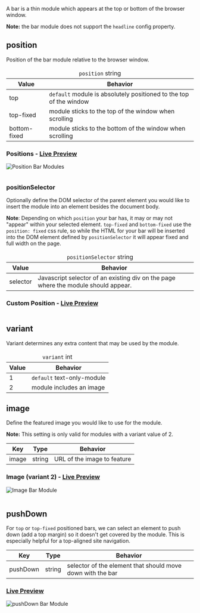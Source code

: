 A bar is a thin module which appears at the top or bottom of the browser window.

**Note:** the bar module does not support the `headline` config property.

## position

Position of the bar module relative to the browser window.

<table>
  <thead>
    <tr>
      <td colspan="2" align="center"><code>position</code> string</td>
    </tr>
    <tr>
      <th>Value</th>
      <th>Behavior</th>
    </tr>
  </thead>
  
  <tr>
    <td>top</td>
    <td><code>default</code> module is absolutely positioned to the top of the window</td>
  </tr>
  <tr>
    <td>top-fixed</td>
    <td>module sticks to the top of the window when scrolling</td>
  </tr>
  <tr>
    <td>bottom-fixed</td>
    <td>module sticks to the bottom of the window when scrolling</td>
  </tr>
</table>

<h3>Positions - <a href="../../examples/preview/layouts/bar/positions.html" target="_blank">Live Preview</a></h3>

![Position Bar Modules](../examples/img/layouts/bar/positions.png)

<pre data-src="../../examples/src/layouts/bar/positions.js"></pre>

### positionSelector

Optionally define the DOM selector of the parent element you would like to insert the module into an element besides the document body.

**Note**: Depending on which `position` your bar has, it may or may not "appear" within your selected element. `top-fixed` and `bottom-fixed` use the `position: fixed` css rule, so while the HTML for your bar will be inserted into the DOM element defined by `positionSelector` it will appear fixed and full width on the page.

<table>
  <thead>
    <tr>
      <td colspan="2" align="center"><code>positionSelector</code> string</td>
    </tr>
    <tr>
      <th>Value</th>
      <th>Behavior</th>
    </tr>
  </thead>
  <tr>
    <td>selector</td>
    <td>Javascript selector of an existing div on the page where the module should appear.</td>
  </tr>
</table>

<h3>Custom Position - <a href="../../examples/preview/layouts/bar/positionSelector.html" target="_blank">Live Preview</a></h3>

<pre data-src="../../examples/src/layouts/bar/positionSelector.js"></pre>


## variant

Variant determines any extra content that may be used by the module.

<table>
  <thead>
    <tr>
      <td colspan="2" align="center"><code>variant</code> int</td>
    </tr>
    <tr>
      <th>Value</th>
      <th>Behavior</th>
    </tr>
  </thead>
  
  <tr>
    <td>1</td>
    <td><code>default</code> text-only-module</td>
  </tr>
  <tr>
    <td>2</td>
    <td>module includes an image</td>
  </tr>
</table>

## image

Define the featured image you would like to use for the module.

**Note:** This setting is only valid for modules with a variant value of 2.

<table>
  <thead>
    <tr>
      <th>Key</th>
      <th>Type</th>
      <th>Behavior</th>
    </tr>
  </thead>
  
  <tr>
    <td>image</td>
    <td>string</td>
    <td>URL of the image to feature</td>
  </tr>
</table>

<h3>Image (variant 2) - <a href="../../examples/preview/layouts/bar/image.html" target="_blank">Live Preview</a></h3>

![Image Bar Module](../examples/img/layouts/bar/image.png)

<pre data-src="../../examples/src/layouts/bar/image.js"></pre>


## pushDown

For `top` or `top-fixed` positioned bars, we can select an element to push down (add a top margin) so it doesn't get covered by the module. This is especially helpful for a top-aligned site navigation.

<table>
  <thead>
    <tr>
      <th>Key</th>
      <th>Type</th>
      <th>Behavior</th>
    </tr>
  </thead>
  
  <tr>
    <td>pushDown</td>
    <td>string</td>
    <td>selector of the element that should move down with the bar</td>
  </tr>
  <tr>
</table>

<h3><a href="../../examples/preview/layouts/bar/pushdown.html" target="_blank">Live Preview</a></h3>

![pushDown Bar Module](../examples/img/layouts/bar/pushdown.png)

<pre data-src="../../examples/src/layouts/bar/pushdown.js"></pre>
